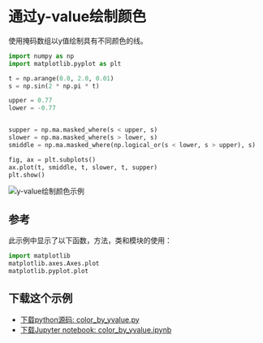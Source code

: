 # 通过y-value绘制颜色

使用掩码数组以y值绘制具有不同颜色的线。

```python
import numpy as np
import matplotlib.pyplot as plt

t = np.arange(0.0, 2.0, 0.01)
s = np.sin(2 * np.pi * t)

upper = 0.77
lower = -0.77


supper = np.ma.masked_where(s < upper, s)
slower = np.ma.masked_where(s > lower, s)
smiddle = np.ma.masked_where(np.logical_or(s < lower, s > upper), s)

fig, ax = plt.subplots()
ax.plot(t, smiddle, t, slower, t, supper)
plt.show()
```

![y-value绘制颜色示例](https://matplotlib.org/_images/sphx_glr_color_by_yvalue_001.png)

## 参考

此示例中显示了以下函数，方法，类和模块的使用：

```python
import matplotlib
matplotlib.axes.Axes.plot
matplotlib.pyplot.plot
```

## 下载这个示例
            
- [下载python源码: color_by_yvalue.py](https://matplotlib.org/_downloads/color_by_yvalue.py)
- [下载Jupyter notebook: color_by_yvalue.ipynb](https://matplotlib.org/_downloads/color_by_yvalue.ipynb)